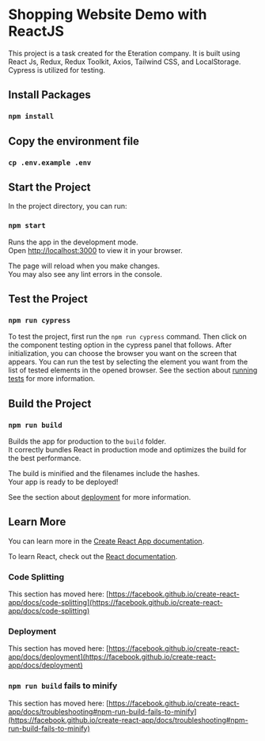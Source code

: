 # Shopping Website Demo with ReactJS

This project is a task created for the Eteration company. It is built using React Js, Redux, Redux Toolkit, Axios, Tailwind CSS, and LocalStorage. Cypress is utilized for testing.

## Install Packages
### `npm install`

## Copy the environment file

 ### `cp .env.example .env`





## Start the Project


In the project directory, you can run:


### `npm start`


Runs the app in the development mode.\
Open [http://localhost:3000](http://localhost:3000) to view it in your browser.

The page will reload when you make changes.\
You may also see any lint errors in the console.

## Test the Project

### `npm run cypress`

To test the project, first run the `npm run cypress` command. Then click on the component testing option in the cypress panel that follows. After initialization, you can choose the browser you want on the screen that appears. You can run the test by selecting the element you want from the list of tested elements in the opened browser.
See the section about [running tests](https://docs.cypress.io/guides/overview/why-cypress#Running-tests) for more information.


## Build the Project

### `npm run build`

Builds the app for production to the `build` folder.\
It correctly bundles React in production mode and optimizes the build for the best performance.

The build is minified and the filenames include the hashes.\
Your app is ready to be deployed!

See the section about [deployment](https://facebook.github.io/create-react-app/docs/deployment) for more information.



## Learn More

You can learn more in the [Create React App documentation](https://facebook.github.io/create-react-app/docs/getting-started).

To learn React, check out the [React documentation](https://reactjs.org/).

### Code Splitting

This section has moved here: [https://facebook.github.io/create-react-app/docs/code-splitting](https://facebook.github.io/create-react-app/docs/code-splitting)



### Deployment

This section has moved here: [https://facebook.github.io/create-react-app/docs/deployment](https://facebook.github.io/create-react-app/docs/deployment)

### `npm run build` fails to minify

This section has moved here: [https://facebook.github.io/create-react-app/docs/troubleshooting#npm-run-build-fails-to-minify](https://facebook.github.io/create-react-app/docs/troubleshooting#npm-run-build-fails-to-minify)
